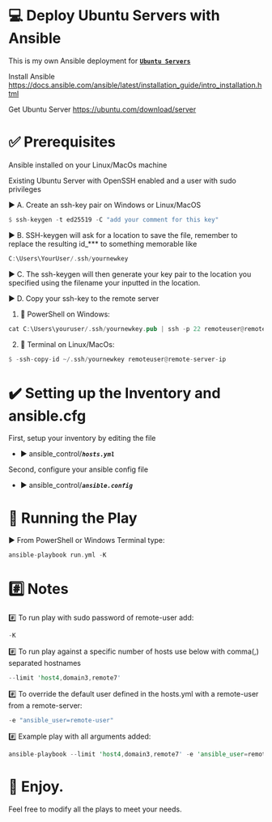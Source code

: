 # :computer: Deploy Ubuntu Servers with Ansible

This is my own Ansible deployment for <strong><ins>`Ubuntu Servers`</ins></strong>

Install Ansible https://docs.ansible.com/ansible/latest/installation_guide/intro_installation.html

Get Ubuntu Server https://ubuntu.com/download/server

# :white_check_mark: Prerequisites 

Ansible installed on your Linux/MacOs machine

Existing Ubuntu Server with OpenSSH enabled and a user with sudo privileges


:arrow_forward: A. Create an ssh-key pair on Windows or Linux/MacOS

```rust
$ ssh-keygen -t ed25519 -C "add your comment for this key"
```

:arrow_forward: B. SSH-keygen will ask for a location to save the file, remember to replace the resulting id_*** to something memorable like

```rust
C:\Users\YourUser/.ssh/yournewkey
```

:arrow_forward: C. The ssh-keygen will then generate your key pair to the location you specified using the filename your inputted in the location.

:arrow_forward: D. Copy your ssh-key to the remote server

1. :small_orange_diamond: PowerShell on Windows:

```rust
cat C:\Users\youruser/.ssh/yournewkey.pub | ssh -p 22 remoteuser@remote-server-ip "mkdir -p ~/.ssh && cat >> ~/.ssh/authorized_keys" 
```
2. :small_orange_diamond: Terminal on Linux/MacOs:

```rust
$ -ssh-copy-id ~/.ssh/yournewkey remoteuser@remote-server-ip
```

# :heavy_check_mark: Setting up the Inventory and ansible.cfg 

First, setup your inventory by editing the file

  * :arrow_forward: ansible_control/<strong>*`hosts.yml`*</strong>

Second, configure your ansible config file
  
  * :arrow_forward: ansible_control/<strong>*`ansible.config`*</strong>



# :running: Running the Play 

:arrow_forward: From PowerShell or Windows Terminal type:

```rust
ansible-playbook run.yml -K
```

# :hash: Notes 

:hash: To run play with sudo password of remote-user add:

```rust
-K
```

:hash: To run play against a specific number of hosts use below  with comma(,) separated  hostnames

```rust
--limit 'host4,domain3,remote7'
```

:hash: To override the default user defined in the hosts.yml with a remote-user from a remote-server:

```rust
-e "ansible_user=remote-user"
```

:hash: Example play with all arguments added:

```rust
ansible-playbook --limit 'host4,domain3,remote7' -e 'ansible_user=remote-user -K'
```

# :beers: Enjoy.

Feel free to modify all the plays to meet your needs.